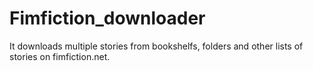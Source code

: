 # Fimfiction_downloader
It downloads multiple stories from bookshelfs, folders and other lists of stories on fimfiction.net.
